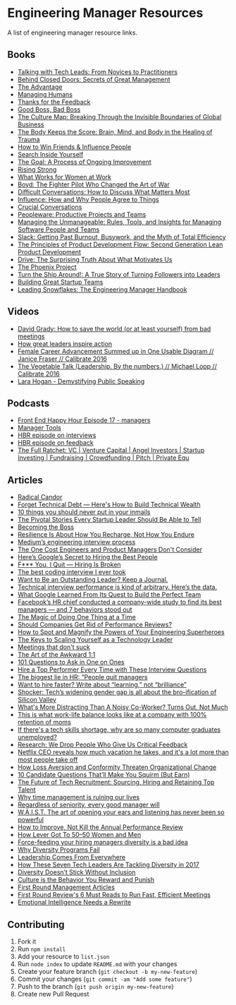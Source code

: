 # Engineering Manager Resources 
 A list of engineering manager resource links.

## Books
 * [Talking with Tech Leads: From Novices to Practitioners](https://www.amazon.com/Talking-Tech-Leads-Novices-Practitioners/dp/150581748X)
 * [Behind Closed Doors: Secrets of Great Management](https://www.amazon.com/Behind-Closed-Doors-Management-Programmers-ebook/dp/B00A4OA6UQ/ref=mt_kindle?_encoding=UTF8&me=)
 * [The Advantage](https://www.amazon.com/dp/0470941529/?tag=googhydr-20&hvadid=30910543821&hvpos=1t1&hvnetw=g&hvrand=15028267282039044489&hvpone=&hvptwo=32&hvqmt=b&hvdev=c&hvdvcmdl=&hvlocint=&hvlocphy=9032142&hvtargid=kwd-47506015307&ref=pd_sl_20vzz2ba7z_b)
 * [Managing Humans](https://www.amazon.com/Managing-Humans-Humorous-Software-Engineering/dp/1430243147)
 * [Thanks for the Feedback](https://www.amazon.com/Thanks-Feedback-Science-Receiving-Well/dp/0670014664)
 * [Good Boss, Bad Boss](https://www.amazon.com/Good-Boss-Bad-Learn-Worst/dp/0446556076)
 * [The Culture Map: Breaking Through the Invisible Boundaries of Global Business](https://www.amazon.com/Culture-Map-Breaking-Invisible-Boundaries/dp/1610392507)
 * [The Body Keeps the Score: Brain, Mind, and Body in the Healing of Trauma](https://www.amazon.com/dp/0143127748/ref=wl_it_dp_v_nS_ttl)
 * [How to Win Friends & Infl​uence People](https://www.amazon.com/dp/0671027034/ref=wl_it_dp_v_nS_ttl)
 * [Search Inside Yourself](https://www.amazon.com/dp/0062116932/ref=wl_it_dp_v_nS_ttl)
 * [The Goal: A Process of Ongoing Improvement](https://www.amazon.com/dp/0884271951/ref=wl_it_dp_v_nS_ttl)
 * [Rising Strong](https://www.amazon.com/dp/0812995821/ref=wl_it_dp_v_nS_ttl)
 * [What Works for Women at Work](https://www.amazon.com/dp/1479835455/ref=wl_it_dp_v_nS_ttl)
 * [Boyd: The Fighter Pilot Who Changed the Art of War](https://www.amazon.com/dp/0316796883/ref=wl_it_dp_v_nS_ttl)
 * [Difficult Conversations: How to Discuss What Matters Most](https://www.amazon.com/dp/B004CR6ALA/ref=wl_it_dp_v_nS_ttl)
 * [Influence: How and Why People Agree to Things](https://www.amazon.com/dp/0688015603/ref=wl_it_dp_v_nS_ttl)
 * [Crucial Conversations](https://www.amazon.com/dp/1469266822/ref=wl_it_dp_v_nS_ttl)
 * [Peopleware: Productive Projects and Teams](https://www.amazon.com/Peopleware-Productive-Projects-Tom-DeMarco-ebook/dp/B00DY5A8X2)
 * [Managing the Unmanageable: Rules, Tools, and Insights for Managing Software People and Teams](https://www.amazon.com/Managing-Unmanageable-Insights-Software-People-ebook/dp/B009CFV8BY)
 * [Slack: Getting Past Burnout, Busywork, and the Myth of Total Efficiency](https://www.amazon.com/Slack-Getting-Burnout-Busywork-Efficiency-ebook/dp/B004SOVC2Y)
 * [The Principles of Product Development Flow: Second Generation Lean Product Development](https://www.amazon.com/Principles-Product-Development-Flow-Generation-ebook/dp/B007TKU0O0)
 * [Drive: The Surprising Truth About What Motivates Us](http://www.danpink.com/books/drive/)
 * [The Phoenix Project](https://www.bookdepository.com/The-Phoenix-Project/9780988262508)
 * [Turn the Ship Around!: A True Story of Turning Followers into Leaders](https://www.goodreads.com/book/show/16158601-turn-the-ship-around)
 * [Building Great Startup Teams](https://www.amazon.co.uk/Building-Great-Startup-Teams-Attracting-ebook/dp/B01BVQS62A/)
 * [Leading Snowflakes: The Engineering Manager Handbook](http://leadingsnowflakes.com)

## Videos
 * [David Grady: How to save the world (or at least yourself) from bad meetings](https://www.youtube.com/watch?v=F6Qo8IDsVNg)
 * [How great leaders inspire action](https://www.ted.com/talks/simon_sinek_how_great_leaders_inspire_action?language=en)
 * [Female Career Advancement Summed up in One Usable Diagram // Janice Fraser // Calibrate 2016](https://www.youtube.com/watch?v=SDIV8XV6Qrg&t=1s)
 * [The Vegetable Talk (Leadership. By the numbers.) // Michael Lopp // Calibrate 2016](https://youtu.be/AGJaqQ0b8AE?t=3m13s)
 * [Lara Hogan - Demystifying Public Speaking](https://www.youtube.com/watch?v=20GYQcBhXDo)

## Podcasts
 * [Front End Happy Hour Episode 17 - managers](http://frontendhappyhour.com/episodes/managing-our-drinks/)
 * [Manager Tools](https://itunes.apple.com/us/podcast/manager-tools/id74198801?mt=2)
 * [HBR episode on interviews](https://itunes.apple.com/us/podcast/hbr-ideacast/id152022135?mt=2&i=363677863)
 * [HBR episode on feedback](https://itunes.apple.com/us/podcast/hbr-ideacast/id152022135?mt=2#episodeGuid=5f93f6ea0140dc92ea655196e51be183)
 * [The Full Ratchet: VC | Venture Capital | Angel Investors | Startup Investing | Fundraising | Crowdfunding | Pitch | Private Equ](https://itunes.apple.com/ca/podcast/118.-economic-theory-in-venture/id888084300?i=1000378448924&mt=2)

## Articles
 * [Radical Candor](http://firstround.com/review/radical-candor-the-surprising-secret-to-being-a-good-boss/)
 * [Forget Technical Debt — Here's How to Build Technical Wealth](http://firstround.com/review/forget-technical-debt-heres-how-to-build-technical-wealth/)
 * [10 things you should never put in your inmails](http://www.socialtalent.co/blog/10-things-never-put-inmails-like-ever)
 * [The Pivotal Stories Every Startup Leader Should Be Able to Tell](http://firstround.com/review/the-pivotal-stories-every-startup-leader-should-be-able-to-tell/)
 * [Becoming the Boss](https://hbr.org/2007/01/becoming-the-boss)
 * [Resilience Is About How You Recharge, Not How You Endure](https://hbr.org/2016/06/resilience-is-about-how-you-recharge-not-how-you-endure)
 * [Medium’s engineering interview process](https://medium.engineering/mediums-engineering-interview-process-b8d6b67927c4#.j3e7zf2on)
 * [The One Cost Engineers and Product Managers Don't Consider](http://firstround.com/review/The-one-cost-engineers-and-product-managers-dont-consider/)
 * [Here’s Google’s Secret to Hiring the Best People](https://www.wired.com/2015/04/hire-like-google/)
 * [F*** You, I Quit — Hiring Is Broken](https://medium.com/@evnowandforever/f-you-i-quit-hiring-is-broken-bb8f3a48d324#.hp646x4g9)
 * [The best coding interview I ever took](https://medium.com/code-like-a-girl/the-best-coding-interview-i-ever-took-2d12ee332077#.n013pl6cm)
 * [Want to Be an Outstanding Leader? Keep a Journal.](https://hbr.org/2016/01/want-to-be-an-outstanding-leader-keep-a-journal)
 * [Technical interview performance is kind of arbitrary. Here’s the data.](http://blog.interviewing.io/technical-interview-performance-is-kind-of-arbitrary-heres-the-data/)
 * [What Google Learned From Its Quest to Build the Perfect Team](http://mobile.nytimes.com/2016/02/28/magazine/what-google-learned-from-its-quest-to-build-the-perfect-team.html?_r=0)
 * [Facebook’s HR chief conducted a company-wide study to find its best managers — and 7 behaviors stood out](http://www.businessinsider.com/facebook-best-managers-exhibit-these-7-behaviors-2016-1)
 * [The Magic of Doing One Thing at a Time](https://hbr.org/2012/03/the-magic-of-doing-one-thing-a.html)
 * [Should Companies Get Rid of Performance Reviews?](https://readthink.com/should-companies-get-rid-of-performance-reviews-1e03b7726cc1#.vscg4lp2f)
 * [How to Spot and Magnify the Powers of Your Engineering Superheroes](http://firstround.com/review/how-to-spot-and-magnify-the-powers-of-your-engineering-superheroes/)
 * [The Keys to Scaling Yourself as a Technology Leader](http://firstround.com/review/the-keys-to-scaling-yourself-as-a-technology-leader/)
 * [Meetings that don't suck](https://library.gv.com/meetings-that-don-t-suck-959b8b5df3a4#.vdhm03k8i)
 * [The Art of the Awkward 1:1](https://medium.com/@mrabkin/the-art-of-the-awkward-1-1-f4e1dcbd1c5c#.53msecvc3)
 * [101 Questions to Ask in One on Ones](https://jasonevanish.com/2014/05/29/101-questions-to-ask-in-1-on-1s/)
 * [Hire a Top Performer Every Time with These Interview Questions](http://firstround.com/review/hire-a-top-performer-every-time-with-these-interview-questions/)
 * [The biggest lie in HR: “People quit managers](https://42hire.com/the-biggest-lie-in-hr-people-quit-managers-592e68ee6623#.yj669qfn2)
 * [Want to hire faster? Write about “learning,” not “brilliance”](https://textio.ai/growth-mindset-language-41d51c91432#.ru880yn61)
 * [Shocker: Tech’s widening gender gap is all about the bro-ification of Silicon Valley](https://pando.com/2016/11/02/g/457135241861957dc2581423ed125004e5360096/)
 * [What's More Distracting Than A Noisy Co-Worker? Turns Out, Not Much](http://www.npr.org/2016/10/26/498850659/what-s-more-distracting-than-a-noisy-coworker-not-much)
 * [This is what work-life balance looks like at a company with 100% retention of moms](http://qz.com/806516/the-secret-to-patagonias-success-keeping-moms-and-onsite-child-care-and-paid-parental-leave/)
 * [If there's a tech skills shortage, why are so many computer graduates unemployed?](http://www.techrepublic.com/article/if-theres-a-tech-skills-shortage-why-are-so-many-computer-graduates-unemployed/)
 * [Research: We Drop People Who Give Us Critical Feedback](https://hbr.org/2016/09/research-we-drop-people-who-give-us-critical-feedback)
 * [Netflix CEO reveals how much vacation he takes, and it's a lot more than most people take off](http://www.businessinsider.com/reed-hastings-vacation-2015-11)
 * [How Loss Aversion and Conformity Threaten Organizational Change](https://hbr.org/2016/11/how-loss-aversion-and-conformity-threaten-organizational-change)
 * [10 Candidate Questions That’ll Make You Squirm (But Earn)](http://theundercoverrecruiter.com/make-you-squirm/)
 * [The Future of Tech Recruitment: Sourcing, Hiring and Retaining Top Talent](http://theundercoverrecruiter.com/future-of-tech-recruitment/)
 * [Why time management is ruining our lives](https://www.theguardian.com/technology/2016/dec/22/why-time-management-is-ruining-our-lives)
 * [Regardless of seniority, every good manager will](http://randsinrepose.com/links/2017/01/05/regardless-of-seniority-every-good-manager-will/)
 * [W.A.I.S.T. The art of opening your ears and listening has never been so powerful](https://ibenstewart.com/w-a-i-s-t-68e9e5998da2)
 * [How to Improve, Not Kill the Annual Performance Review](https://www.radicalcandor.com/blog/improve-annual-performance-review/)
 * [How Lever Got To 50–50 Women and Men](https://medium.com/initialized-capital/how-lever-got-to-50-50-between-women-men-b8db05b7d3ee#.k8h1l47qx)
 * [Force-feeding your hiring managers diversity is a bad idea](http://venturebeat.com/2017/01/29/force-feeding-your-hiring-managers-diversity-is-a-bad-idea/)
 * [Why Diversity Programs Fail](https://hbr.org/2016/07/why-diversity-programs-fail)
 * [Leadership Comes From Everywhere](https://medium.com/@rands/leadership-comes-from-everywhere-61c2e555f8e7)
 * [How These Seven Tech Leaders Are Tackling Diversity in 2017](https://www.fastcompany.com/3069251/how-these-seven-tech-leaders-are-tackling-diversity-in-2017)
 * [Diversity Doesn’t Stick Without Inclusion](https://hbr.org/2017/02/diversity-doesnt-stick-without-inclusion)
 * [Culture is the Behavior You Reward and Punish](https://jocelyngoldfein.com/culture-is-the-behavior-you-reward-and-punish-7e8e75c6543e)
 * [First Round Management Articles](http://firstround.com/review/management/)
 * [First Round Review's 6 Must Reads to Run Fast, Efficient Meetings](http://firstround.com/review/first-round-reviews-6-must-reads-to-run-fast-efficient-meetings/)
 * [Emotional Intelligence Needs a Rewrite](http://nautil.us/issue/51/limits/emotional-intelligence-needs-a-rewrite)

## Contributing 
1. Fork it
2. Run `npm install`
3. Add your resource to `list.json`
4. Run `node index` to update `README.md` with your changes
5. Create your feature branch (`git checkout -b my-new-feature`)
6. Commit your changes (`git commit -am "Add some feature"`)
7. Push to the branch (`git push origin my-new-feature`)
8. Create new Pull Request
